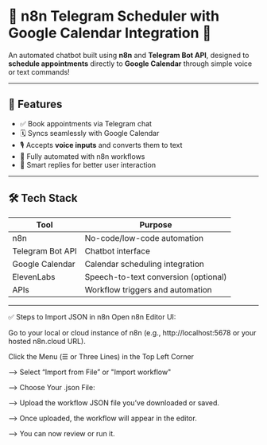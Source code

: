 # 📅 n8n Telegram Scheduler with Google Calendar Integration 🤖

An automated chatbot built using **n8n** and **Telegram Bot API**, designed to **schedule appointments** directly to **Google Calendar** through simple voice or text commands!

---

## 🚀 Features

- ✅ Book appointments via Telegram chat
- 🗓 Syncs seamlessly with Google Calendar
- 🎙 Accepts **voice inputs** and converts them to text
- 🔁 Fully automated with n8n workflows
- 🧠 Smart replies for better user interaction

---

## 🛠 Tech Stack

| Tool              | Purpose                            |
|------------------|-------------------------------------|
| n8n              | No-code/low-code automation         |
| Telegram Bot API | Chatbot interface                   |
| Google Calendar  | Calendar scheduling integration     |
| ElevenLabs       | Speech-to-text conversion (optional) |
|  APIs            | Workflow triggers and automation    |

---


✅ Steps to Import JSON in n8n
Open n8n Editor UI:

  Go to your local or cloud instance of n8n (e.g., http://localhost:5678 or your hosted n8n.cloud URL).

  Click the Menu (☰ or Three Lines) in the Top Left Corner

--> Select “Import from File” or "Import workflow"

--> Choose Your .json File:

--> Upload the workflow JSON file you’ve downloaded or saved.

--> Once uploaded, the workflow will appear in the editor.

--> You can now review or run it.

